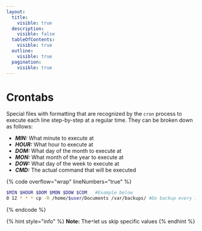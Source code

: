 ```yaml
---
layout:
  title:
    visible: true
  description:
    visible: false
  tableOfContents:
    visible: true
  outline:
    visible: true
  pagination:
    visible: true
---
```


# Crontabs

Special files with formatting that are recognized by the `cron` process to execute each line step-by-step at a regular time. They can be broken down as follows:

* _**MIN:**_ What minute to execute at
* _**HOUR:**_ What hour to execute at
* _**DOM:**_ What day of the month to execute at
* _**MON:**_ What month of the year to execute at
* _**DOW:**_ What day of the week to execute at
* _**CMD:**_ The actual command that will be executed

{% code overflow="wrap" lineNumbers="true" %}
```bash
$MIN $HOUR $DOM $MON $DOW $COM   #Example below
0 12 * * * cp -R /home/$user/Documents /var/backups/ #Do backup every 12 hours
```
{% endcode %}

{% hint style="info" %}
**Note:** The`*`let us skip specific values
{% endhint %}
